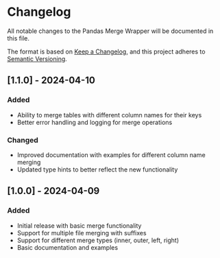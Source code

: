 # Changelog

All notable changes to the Pandas Merge Wrapper will be documented in this file.

The format is based on [Keep a Changelog](https://keepachangelog.com/en/1.0.0/),
and this project adheres to [Semantic Versioning](https://semver.org/spec/v2.0.0.html).

## [1.1.0] - 2024-04-10

### Added
- Ability to merge tables with different column names for their keys
- Better error handling and logging for merge operations

### Changed
- Improved documentation with examples for different column name merging
- Updated type hints to better reflect the new functionality

## [1.0.0] - 2024-04-09

### Added
- Initial release with basic merge functionality
- Support for multiple file merging with suffixes
- Support for different merge types (inner, outer, left, right)
- Basic documentation and examples 